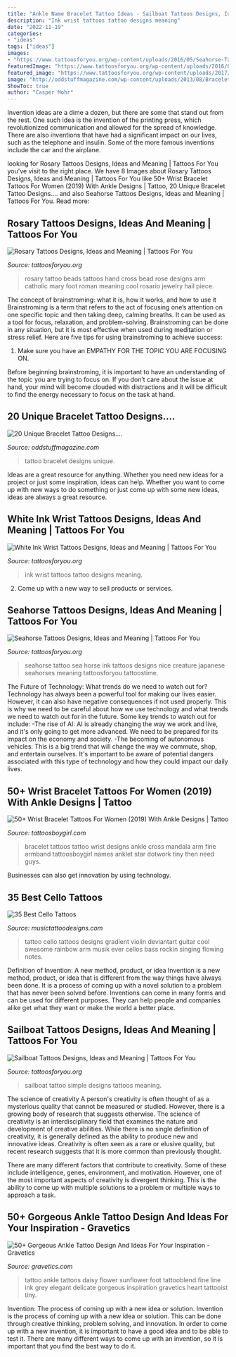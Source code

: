 ```yaml
---
title: "Ankle Name Bracelet Tattoo Ideas - Sailboat Tattoos Designs, Ideas And Meaning"
description: "Ink wrist tattoos tattoo designs meaning"
date: "2022-11-19"
categories:
- "ideas"
tags: ["ideas"]
images:
- "https://www.tattoosforyou.org/wp-content/uploads/2016/05/Seahorse-Tattoo.jpg"
featuredImage: "https://www.tattoosforyou.org/wp-content/uploads/2016/03/Simple-Sailboat-Tattoo.jpg"
featured_image: "https://www.tattoosforyou.org/wp-content/uploads/2017/10/White-Ink-Wrist-Tattoos.jpg"
image: "http://oddstuffmagazine.com/wp-content/uploads/2013/08/Bracelet-Tattoo-Designs-7.jpg"
ShowToc: true
author: "Casper Mohr"
---
```



Invention ideas are a dime a dozen, but there are some that stand out from the rest. One such idea is the invention of the printing press, which revolutionized communication and allowed for the spread of knowledge. There are also inventions that have had a significant impact on our lives, such as the telephone and insulin. Some of the more famous inventions include the car and the airplane.

	

		
looking for Rosary Tattoos Designs, Ideas and Meaning | Tattoos For You you've visit to the right place. We have 8 Images about Rosary Tattoos Designs, Ideas and Meaning | Tattoos For You like 50+ Wrist Bracelet Tattoos For Women (2019) With Ankle Designs | Tattoo, 20 Unique Bracelet Tattoo Designs.... and also Seahorse Tattoos Designs, Ideas and Meaning | Tattoos For You. Read more:
		
    
## Rosary Tattoos Designs, Ideas And Meaning | Tattoos For You

<img loading=lazy src="https://www.tattoosforyou.org/wp-content/uploads/2016/05/Rosary-Tattoos-on-Hand.jpg" onerror="this.onerror=null;this.src='https://tse2.mm.bing.net/th?id=OIP.JlzfP4d17qu5fq1-ZerTJAHaLC&amp;pid=15.1';" alt="Rosary Tattoos Designs, Ideas and Meaning | Tattoos For You">

_Source: tattoosforyou.org_

>rosary tattoo beads tattoos hand cross bead rose designs arm catholic mary foot roman meaning cool rosario jewelry hail piece. 

	

The concept of brainstroming: what it is, how it works, and how to use it
Brainstroming is a term that refers to the act of focusing one’s attention on one specific topic and then taking deep, calming breaths. It can be used as a tool for focus, relaxation, and problem-solving. Brainstroming can be done in any situation, but it is most effective when used during meditation or stress relief. Here are five tips for using brainstroming to achieve success:
1. Make sure you have an EMPATHY FOR THE TOPIC YOU ARE FOCUSING ON.

Before beginning brainstroming, it is important to have an understanding of the topic you are trying to focus on. If you don’t care about the issue at hand, your mind will become clouded with distractions and it will be difficult to find the energy necessary to focus on the task at hand.

    
## 20 Unique Bracelet Tattoo Designs....

<img loading=lazy src="http://oddstuffmagazine.com/wp-content/uploads/2013/08/Bracelet-Tattoo-Designs-7.jpg" onerror="this.onerror=null;this.src='https://tse2.mm.bing.net/th?id=OIP.gOSgxgZ6J1n9j936cYbhnAHaG9&amp;pid=15.1';" alt="20 Unique Bracelet Tattoo Designs....">

_Source: oddstuffmagazine.com_

>tattoo bracelet designs unique. 

	

Ideas are a great resource for anything. Whether you need new ideas for a project or just some inspiration, ideas can help. Whether you want to come up with new ways to do something or just come up with some new ideas, ideas are always a great resource.

    
## White Ink Wrist Tattoos Designs, Ideas And Meaning | Tattoos For You

<img loading=lazy src="https://www.tattoosforyou.org/wp-content/uploads/2017/10/White-Ink-Wrist-Tattoos.jpg" onerror="this.onerror=null;this.src='https://tse1.mm.bing.net/th?id=OIP.bKa5zb69gCnRuuE7kBH_zgHaFj&amp;pid=15.1';" alt="White Ink Wrist Tattoos Designs, Ideas and Meaning | Tattoos For You">

_Source: tattoosforyou.org_

>ink wrist tattoos tattoo designs meaning. 

	

2. Come up with a new way to sell products or services.

    
## Seahorse Tattoos Designs, Ideas And Meaning | Tattoos For You

<img loading=lazy src="https://www.tattoosforyou.org/wp-content/uploads/2016/05/Seahorse-Tattoo.jpg" onerror="this.onerror=null;this.src='https://tse3.mm.bing.net/th?id=OIP.xyb1kJkPVTC1B2AXUVwW1wHaJd&amp;pid=15.1';" alt="Seahorse Tattoos Designs, Ideas and Meaning | Tattoos For You">

_Source: tattoosforyou.org_

>seahorse tattoo sea horse ink tattoos designs nice creature japanese seahorses meaning tattoosforyou tattoostime. 

	

The Future of Technology: What trends do we need to watch out for?
Technology has always been a powerful tool for making our lives easier. However, it can also have negative consequences if not used properly. This is why we need to be careful about how we use technology and what trends we need to watch out for in the future. Some key trends to watch out for include: 
-The rise of AI: AI is already changing the way we work and live, and it's only going to get more advanced. We need to be prepared for its impact on the economy and society. 
-The becoming of autonomous vehicles: This is a big trend that will change the way we commute, shop, and entertain ourselves. It's important to be aware of potential dangers associated with this type of technology and how they could impact our daily lives.

    
## 50+ Wrist Bracelet Tattoos For Women (2019) With Ankle Designs | Tattoo

<img loading=lazy src="https://2.bp.blogspot.com/-6Ywgbl-q-y8/WBJgG3bWF3I/AAAAAAAAAvs/bjkvRMYsg3oh7pY9MqctcsiocYZPnN2BwCLcB/s1600/Four+Star+Bracelet+Tattoos+Design+and+Ideas.JPG" onerror="this.onerror=null;this.src='https://tse2.mm.bing.net/th?id=OIP.DMI__q-TnV2Qd2xTXR23EwHaHe&amp;pid=15.1';" alt="50+ Wrist Bracelet Tattoos For Women (2019) With Ankle Designs | Tattoo">

_Source: tattoosboygirl.com_

>bracelet tattoos tattoo wrist designs ankle cross mandala arm fine armband tattoosboygirl names anklet star dotwork tiny then need guys. 

	

Businesses can also get innovation by using technology.

    
## 35 Best Cello Tattoos

<img loading=lazy src="http://www.musictattoodesigns.com/wp-content/uploads/2016/12/Awesome-Cello-597x800.jpg" onerror="this.onerror=null;this.src='https://tse4.mm.bing.net/th?id=OIP.vdGX3qWYGv22568wt7fiOQHaJ7&amp;pid=15.1';" alt="35 Best Cello Tattoos">

_Source: musictattoodesigns.com_

>tattoo cello tattoos designs gradient violin deviantart guitar cool awesome rainbow arm musik ever cellos bass rockin singing flowing notes. 

	

Definition of Invention: A new method, product, or idea
Invention is a new method, product, or idea that is different from the way things have always been done. It is a process of coming up with a novel solution to a problem that has never been solved before. Inventions can come in many forms and can be used for different purposes. They can help people and companies alike get what they want or make the world a better place.

    
## Sailboat Tattoos Designs, Ideas And Meaning | Tattoos For You

<img loading=lazy src="https://www.tattoosforyou.org/wp-content/uploads/2016/03/Simple-Sailboat-Tattoo.jpg" onerror="this.onerror=null;this.src='https://tse1.mm.bing.net/th?id=OIP.DbibmRo8MBVSFH3iR6d_jQHaHa&amp;pid=15.1';" alt="Sailboat Tattoos Designs, Ideas and Meaning | Tattoos For You">

_Source: tattoosforyou.org_

>sailboat tattoo simple designs tattoos meaning. 

	

The science of creativity
A person's creativity is often thought of as a mysterious quality that cannot be measured or studied. However, there is a growing body of research that suggests otherwise. The science of creativity is an interdisciplinary field that examines the nature and development of creative abilities.
While there is no single definition of creativity, it is generally defined as the ability to produce new and innovative ideas. Creativity is often seen as a rare or elusive quality, but recent research suggests that it is more common than previously thought.

There are many different factors that contribute to creativity. Some of these include intelligence, genes, environment, and motivation. However, one of the most important aspects of creativity is divergent thinking. This is the ability to come up with multiple solutions to a problem or multiple ways to approach a task.

    
## 50+ Gorgeous Ankle Tattoo Design And Ideas For Your Inspiration - Gravetics

<img loading=lazy src="http://www.gravetics.com/wp-content/uploads/2016/11/daisy.jpg" onerror="this.onerror=null;this.src='https://tse3.mm.bing.net/th?id=OIP.nqoBUGVIaWz-Yd5KAB8fFgHaHa&amp;pid=15.1';" alt="50+ Gorgeous Ankle Tattoo Design And Ideas For Your Inspiration - Gravetics">

_Source: gravetics.com_

>tattoo ankle tattoos daisy flower sunflower foot tattooblend fine line ink grey elegant delicate gorgeous inspiration gravetics heart tattooist tiny. 

	

Invention: The process of coming up with a new idea or solution.
Invention is the process of coming up with a new idea or solution. This can be done through creative thinking, problem solving, and innovation. In order to come up with a new invention, it is important to have a good idea and to be able to test it. There are many different ways to come up with an invention, so it is important that you find the best way to do it.

